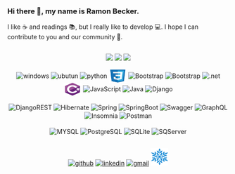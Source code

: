 

<!--
**RamonBecker/RamonBecker** is a ✨ _special_ ✨ repository because its `README.md` (this file) appears on your GitHub profile.

Here are some ideas to get you started:

- 🔭 I’m currently working on ...
- 🌱 I’m currently learning ...
- 👯 I’m looking to collaborate on ...
- 🤔 I’m looking for help with ...
- 💬 Ask me about ...
- 📫 How to reach me: ...
- 😄 Pronouns: ...
- ⚡ Fun fact: ...
-->


### Hi there 👋, my name is Ramon Becker.
I like ☕ and readings 📚, but I really like to develop 💻. I hope I can contribute to you and our community :call_me_hand:. 

##
<div align="center"> 
<img height="180em" src="https://github-readme-stats.vercel.app/api?username=RamonBecker&show_icons=true&theme=dracula"/>
<img height="180em" src="https://github-readme-stats.vercel.app/api/top-langs/?username=RamonBecker&layout=compact&langs_count=7&theme=dracula"/>
<img height="180em" src="http://github-readme-streak-stats.herokuapp.com?user=RamonBecker&theme=dracula&hide_border=true&date_format=M%20j%5B%2C%20Y%5D"/>
<div>

<div style="display: inline_block"><br>
  <img align="center" alt="windows" height="30" width="75" src="https://img.shields.io/badge/Windows-0078D6?style=for-the-badge&logo=windows&logoColor=white">
   <img align="center" alt="ubutun" height="30" width="75" src="https://img.shields.io/badge/Ubuntu-E95420?style=for-the-badge&logo=ubuntu&logoColor=white">
  <img align="center" alt="python" height="30" width="75" src="https://img.shields.io/badge/Python-3776AB?style=for-the-badge&logo=python&logoColor=white">
  <img align="center" alt="CSS" height="30" width="40" src="https://raw.githubusercontent.com/devicons/devicon/master/icons/css3/css3-original.svg">
   <img align="center" alt="Bootstrap" height="30" width="85" src="https://img.shields.io/badge/Bootstrap-563D7C?style=for-the-badge&logo=bootstrap&logoColor=white ">
   <img align="center" alt="Bootstrap" height="30" width="85" src="https://img.shields.io/badge/HTML5-E34F26?style=for-the-badge&logo=html5&logoColor=white">
  <img align="center" alt=".net" height="30" width="75" src="https://img.shields.io/badge/.NET-5C2D91?style=for-the-badge&logo=.net&logoColor=white ">
  <img align="center" alt="Csharp" height="30" width="40" src="https://raw.githubusercontent.com/devicons/devicon/master/icons/csharp/csharp-original.svg">
   <img align="center" alt="JavaScript" height="30" width="85" src="https://img.shields.io/badge/JavaScript-F7DF1E?style=for-the-badge&logo=javascript&logoColor=black">
  <img align="center" alt="Java" height="30" width="85" src="https://img.shields.io/badge/Java-ED8B00?style=for-the-badge&logo=java&logoColor=white">
  <img align="center" alt="Django" height="30" width="85" src="https://img.shields.io/badge/Django-092E20?style=for-the-badge&logo=django&logoColor=white ">



  
  <br>
</div>

<div  style="display: inline_block"><br>
      <img align="center" alt="DjangoREST" height="30" width="100" src="https://img.shields.io/badge/DJANGO-REST-ff1709?style=for-the-badge&logo=django&logoColor=white&color=ff1709&labelColor=gra">
    <img align="center" alt="Hibernate" height="30" width="85" src="https://img.shields.io/badge/Hibernate-59666C?style=for-the-badge&logo=Hibernate&logoColor=white">
  <img align="center" alt="Spring" height="30" width="85" src="https://img.shields.io/badge/Spring-6DB33F?style=for-the-badge&logo=spring&logoColor=white">
      <img align="center" alt="SpringBoot" height="30" width="85" src="https://img.shields.io/badge/Spring_Boot-F2F4F9?style=for-the-badge&logo=spring-boot">
      <img align="center" alt="Swagger" height="30" width="85" src="https://img.shields.io/badge/Swagger-85EA2D?style=for-the-badge&logo=Swagger&logoColor=white">
<img align="center" alt="GraphQL" height="30" width="85" src="https://img.shields.io/badge/GraphQl-E10098?style=for-the-badge&logo=graphql&logoColor=white">
<img align="center" alt="Insomnia" height="30" width="85" src="https://img.shields.io/badge/Insomnia-5849be?style=for-the-badge&logo=Insomnia&logoColor=white">
  <img align="center" alt="Postman" height="30" width="85" src="https://img.shields.io/badge/Postman-FF6C37?style=for-the-badge&logo=Postman&logoColor=white">
  

  
  
  </div>

<div style="display: inline_block"><br>
    <img align="center" alt="MYSQL" height="30" width="85" src="https://img.shields.io/badge/MySQL-00000F?style=for-the-badge&logo=mysql&logoColor=white">
      <img align="center" alt="PostgreSQL" height="30" width="85" src="https://img.shields.io/badge/PostgreSQL-316192?style=for-the-badge&logo=postgresql&logoColor=white">
        <img align="center" alt="SQLite" height="30" width="85" src="https://img.shields.io/badge/SQLite-07405E?style=for-the-badge&logo=sqlite&logoColor=white">
       <img align="center" alt="SQServer" height="30" width="110" src="https://img.shields.io/badge/Microsoft_SQL_Server-CC2927?style=for-the-badge&logo=microsoft-sql-server&logoColor=white">
 
  </div>
 

##

[<img src='https://cdn.jsdelivr.net/npm/simple-icons@3.0.1/icons/github.svg' alt='github' height='40'>](https://github.com/RamonBecker)  [<img src='https://cdn.jsdelivr.net/npm/simple-icons@3.0.1/icons/linkedin.svg' alt='linkedin' height='40'>](https://www.linkedin.com/in/ramon-becker-da-silva-96b81b141/)  [<img src='https://cdn.jsdelivr.net/npm/simple-icons@3.0.1/icons/gmail.svg' alt='gmail' height='40'>](ramonbecker68@gmail.com) 
<a href='https://archiveprogram.github.com/'><img src='https://raw.githubusercontent.com/acervenky/animated-github-badges/master/assets/acbadge.gif' width='40' height='40'></a>

